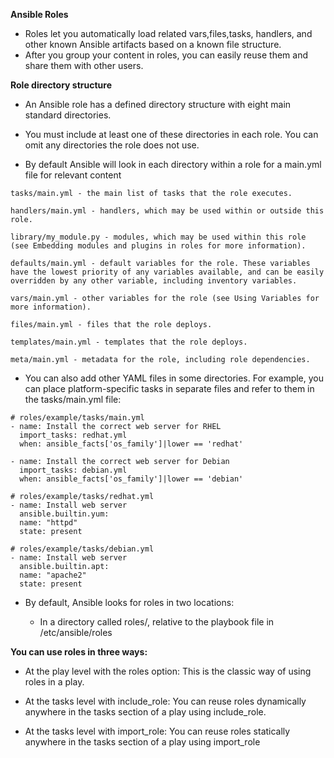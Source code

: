 **Ansible Roles**

- Roles let you automatically load related vars,files,tasks, handlers, and other known Ansible artifacts based on a known file structure.
- After you group your content in roles, you can easily reuse them and share them with other users.

**Role directory structure**
- An Ansible role has a defined directory structure with eight main standard directories.

- You must include at least one of these directories in each role. You can omit any directories the role does not use.

- By default Ansible will look in each directory within a role for a main.yml file for relevant content

```
tasks/main.yml - the main list of tasks that the role executes.

handlers/main.yml - handlers, which may be used within or outside this role.

library/my_module.py - modules, which may be used within this role (see Embedding modules and plugins in roles for more information).

defaults/main.yml - default variables for the role. These variables have the lowest priority of any variables available, and can be easily overridden by any other variable, including inventory variables.

vars/main.yml - other variables for the role (see Using Variables for more information).

files/main.yml - files that the role deploys.

templates/main.yml - templates that the role deploys.

meta/main.yml - metadata for the role, including role dependencies.
```

- You can also add other YAML files in some directories. For example, you can place platform-specific tasks in separate files and refer to them in the tasks/main.yml file:

```
# roles/example/tasks/main.yml
- name: Install the correct web server for RHEL
  import_tasks: redhat.yml
  when: ansible_facts['os_family']|lower == 'redhat'

- name: Install the correct web server for Debian
  import_tasks: debian.yml
  when: ansible_facts['os_family']|lower == 'debian'

# roles/example/tasks/redhat.yml
- name: Install web server
  ansible.builtin.yum:
  name: "httpd"
  state: present

# roles/example/tasks/debian.yml
- name: Install web server
  ansible.builtin.apt:
  name: "apache2"
  state: present
```

- By default, Ansible looks for roles in two locations:

   - In a directory called roles/, relative to the playbook file in /etc/ansible/roles

**You can use roles in three ways:**

- At the play level with the roles option: This is the classic way of using roles in a play.

- At the tasks level with include_role: You can reuse roles dynamically anywhere in the tasks section of a play using include_role.

- At the tasks level with import_role: You can reuse roles statically anywhere in the tasks section of a play using import_role

